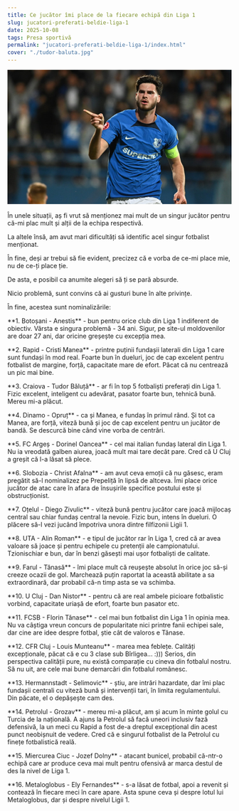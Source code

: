 ```yaml
---
title: Ce jucător îmi place de la fiecare echipă din Liga 1
slug: jucatori-preferati-beldie-liga-1
date: 2025-10-08
tags: Presa sportivă
permalink: "jucatori-preferati-beldie-liga-1/index.html"
cover: "./tudor-baluta.jpg"
---
```

![Tudor Băluță, în tricoul Farului, unul dintre fotbaliștii mei preferați din Liga 1](tudor-baluta.jpg)

În unele situații, aș fi vrut să menționez mai mult de un singur jucător pentru că-mi plac mult și alții de la echipa respectivă. 

La altele însă, am avut mari dificultăți să identific acel singur fotbalist menționat.

În fine, deși ar trebui să fie evident, precizez că e vorba de ce-mi place mie, nu de ce-ți place ție. 

De asta, e posibil ca anumite alegeri să ți se pară absurde.

Nicio problemă, sunt convins că ai gusturi bune în alte privințe. 

În fine, acestea sunt nominalizările:


<p>**1. Botoșani - Anestis** - bun pentru orice club din Liga 1 indiferent de obiectiv. Vârsta e singura problemă - 34 ani. Sigur, pe site-ul moldovenilor are doar 27 ani, dar oricine greșește cu excepția mea.</p>

<p>**2. Rapid - Cristi Manea** - printre puținii fundașii laterali din Liga 1 care sunt fundași în mod real. Foarte bun în dueluri, joc de cap excelent pentru fotbalist de margine, forță, capacitate mare de efort. Păcat că nu centrează un pic mai bine.</p>

<p>**3. Craiova - Tudor Băluță** - ar fi în top 5 fotbaliști preferați din Liga 1. Fizic excelent, inteligent cu adevărat, pasator foarte bun, tehnică bună. Mereu mi-a plăcut.</p>

<p>**4. Dinamo - Opruț** - ca și Manea, e fundaș în primul rând. Și tot ca Manea, are forță, viteză bună și joc de cap excelent pentru un jucător de bandă. Se descurcă bine când vine vorba de centrări.</p>

<p>**5. FC Argeș - Dorinel Oancea** - cel mai italian fundaș lateral din Liga 1. Nu ia vreodată galben aiurea, joacă mult mai tare decât pare. Cred că U Cluj a greșit că l-a lăsat să plece.</p>

<p>**6. Slobozia - Christ Afalna** - am avut ceva emoții că nu găsesc, eram pregătit să-l nominalizez pe Prepeliță în lipsă de altceva. Îmi place orice jucător de atac care în afara de însușirile specifice postului este și obstrucționist.</p>

<p>**7. Oțelul - Diego Zivulic** - viteză bună pentru jucător care joacă mijlocaș central sau chiar fundaș central la nevoie. Fizic bun, intens în dueluri. O plăcere să-l vezi jucând împotriva unora dintre filfizonii Ligii 1.</p>

<p>**8. UTA - Alin Roman** - e tipul de jucător rar în Liga 1, cred că ar avea valoare să joace și pentru echipele cu pretenții ale campionatului. Tzionischiar e bun, dar în benzi găsești mai ușor fotbaliști de calitate.</p>

<p>**9. Farul - Tănasă** - îmi place mult că reușește absolut în orice joc să-și creeze ocazii de gol. Marchează puțin raportat la această abilitate a sa extraordinară, dar probabil că-n timp asta se va schimba.</p>

<p>**10. U Cluj - Dan Nistor** - pentru că are real ambele picioare fotbalistic vorbind, capacitate uriașă de efort, foarte bun pasator etc.</p>

<p>**11. FCSB - Florin Tănase** - cel mai bun fotbalist din Liga 1 în opinia mea. Nu va câștiga vreun concurs de popularitate nici printre fanii echipei sale, dar cine are idee despre fotbal, știe cât de valoros e Tănase.</p>

<p>**12. CFR Cluj - Louis Munteanu** - marea mea feblețe. Calități excepționale, păcat că e cu 3 clase sub Bîrligea... :))) Serios, din perspectiva calității pure, nu există comparație cu cineva din fotbalul nostru. Să nu uit, are cele mai bune demarcări din fotbalul românesc.</p>

<p>**13. Hermannstadt - Selimovic** - știu, are intrări hazardate, dar îmi plac fundașii centrali cu viteză bună și intervenții tari, în limita regulamentului. Din păcate, el o depășește cam des.</p>

<p>**14. Petrolul - Grozav** - mereu mi-a plăcut, am și acum în minte golul cu Turcia de la națională. A ajuns la Petrolul să facă uneori inclusiv fază defensivă, la un meci cu Rapid a fost de-a dreptul excepțional din acest punct neobișnuit de vedere. Cred că e singurul fotbalist de la Petrolul cu finețe fotbalistică reală.</p>

<p>**15. Miercurea Ciuc - Jozef Dolny** - atacant bunicel, probabil că-ntr-o echipă care ar produce ceva mai mult pentru ofensivă ar marca destul de des la nivel de Liga 1.</p>

<p>**16. Metaloglobus - Ely Fernandes** - s-a lăsat de fotbal, apoi a revenit și contează în fiecare meci în care apare. Asta spune ceva și despre lotul lui Metaloglobus, dar și despre nivelul Ligii 1.</p>

